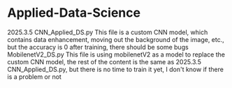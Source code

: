 # Applied-Data-Science
2025.3.5 CNN_Applied_DS.py This file is a custom CNN model, which contains data enhancement, moving out the background of the image, etc., but the accuracy is 0 after training, there should be some bugs
MobilenetV2_DS.py This file is using mobilenetV2 as a model to replace the custom CNN model, the rest of the content is the same as 2025.3.5 CNN_Applied_DS.py, but there is no time to train it yet, I don't know if there is a problem or not
